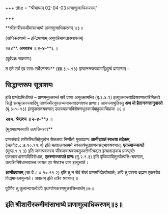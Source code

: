 +++
title = "श्रीभाष्यम् 02-04-03 प्राणाणुत्वाधिकरणम्"

+++
<div claऽऽ="elementor-widget-container">

**श्रीशारीरकमीमांसाभाष्ये प्राणाणुत्वाधिकरणम् ॥३॥

(अधिकरणार्थः – इन्द्रियाणाम् अणुपरिमाणतास्थापनम्)

२७४**. **अणवश्च ॥ २**–**४**–**६ ॥

(पूर्वपक्षः सप्रमाणः)

 त एते सर्व एव समाः सर्वेऽनन्ताः** (बृह.३.५.१३) इत्यानन्त्यश्रवणाद्विभुत्वं प्राणानाम् –

## सिद्धान्तरूपः सूत्राशयः

इति प्राप्तेऽभिधीयते – प्राणमनूत्क्रान्तं सर्वे प्राणा अनूत्क्रामन्ति (बृ.६.४.२) इत्युत्क्रान्त्यादिश्रवणात्परिमितत्वे सिद्धे सत्युत्क्रान्त्यादिषु पार्श्वस्थैरनुपलभ्यमानत्वादणवश्च प्राणाः। आनन्त्यश्रुतिस्तु **अथ यो हैताननन्तानुपास्ते** (बृ.३-५-१३) इत्युपासनश्रवणात् उपास्यप्राणविशेषणभूतकार्यबाहुल्याभिप्राया ॥६॥

**२७५**. **श्रेष्ठश्च ॥ २**–**४**–**७ ॥

(मुख्यप्राणस्यापि उत्पत्तिमत्ता)**

प्राणसंवादे शरीरस्थितिहेतुत्वेन श्रेष्ठतया निर्णीतो मुख्यप्राणः **आनीदवातं स्वधया तदेकम्** (ऋग्वेदः.८.७.१०.११.२) इति महाप्रलयसमये स्वकार्यभूतप्राणनसद्भावश्रवणात्, **एतस्माज्जायते** (मुण्ड.१.१.३) इति जन्मश्रवणस्य जीवजन्मश्रवणवदुपपत्तेर्नोत्पद्यत इत्याशङ्कय प्राक्सृष्टेः एकत्वावधारणादिविरोधात्, **एतस्माज्जायते प्राणः** (मु.२.१.३) इति पृथिव्यादितुल्योत्पत्ति-श्रवणात्, उत्पत्तिनिषेधाभावाच्च जायत एव श्रेष्टश्च प्राण इत्युच्यते।

**आनीदवातम्** (ऋ.वे.८.७.१०.११.२) इति तु न चैवं श्रेष्ठं प्राणमभिप्रेत्योच्यते; अपि तु परस्य ब्रह्मण एकस्यैव विद्यमानत्वमुच्यते। अवातम् इति तत्रैव श्रवणात् ॥

पूर्वेणैव तु तुल्यन्यायत्वेऽपि पृथग्योगकरणमुत्तरचिन्तार्थम्॥७॥

## इति श्रीशारीरकमीमांसाभाष्ये प्राणाणुत्वाधिकरणम्॥३॥

</div>
